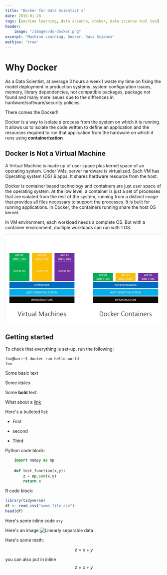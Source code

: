 ```yaml
---
title: "Docker for Data Scientist's"
date: 2019-01-28
tags: [machine learning, data science, docker, data science tool box]
header:
    image: "/images/ds-docker.png"
excerpt: "Machine Learning, Docker, Data Science"
mathjax: 'true'
---
```


# Why Docker
As a Data Scientist, at average 3 hours a week I waste my time on fixing the model deployment in production systems ,system configuration issues, memory, library dependencies, not compatible packages, package not found and many more issues due to the
diffrences in hardware/software/security policies.

There comes the Docker!!

Docker is a way to isolate a process from the system on which it is running. It allows us to isolate the code written to define an application and the resources required to run that application from the hardware on which it runs using **containerization**

## Docker Is Not a Virtual Machine
A Virtual Machine is made up of user space plus kernel space of an operating system. Under VMs, server hardware is virtualized. Each VM has Operating system (OS) & apps. It shares hardware resource from the host.

Docker is container based technology and containers are just user space of the operating system. At the low level, a container is just a set of processes that are isolated from the rest of the system, running from a distinct image that provides all files necessary to support the processes. It is built for running applications. In Docker, the containers running share the host OS kernel.

In VM environment, each workload needs a complete OS. But with a container environment, multiple workloads can run with 1 OS.

![Docker Vs Virtual Machine](/images/docker/Docker-VM.jpg)

## Getting started

To check that everything is set-up, run the following:
```console
foo@bar:~$ docker run hello-world
foo
```


Some basic text

Some *italics*

Some **bold** text.

What about a [link](https://ibelieveai.github.io/)

Here's a bulleted list:
* First
+ second
- Third

Python code block:
```python
    import numpy as np

    def test_function(x,y):
        z = np.sum(x,y)
        return x
```

R code block:
```r
library(tidyverse)
df <- read_csv("some_file.csv")
head(df)
```
Here's some inline code `x+y`

Here's an image 
<img src="{{ site.url }}{{ site.baseurl }}/images/ds-docker.png.jpg" alt="Linearly separable data">

Here's some math:

$$z=x+y$$

you can also put in inline $$z=x+y$$





